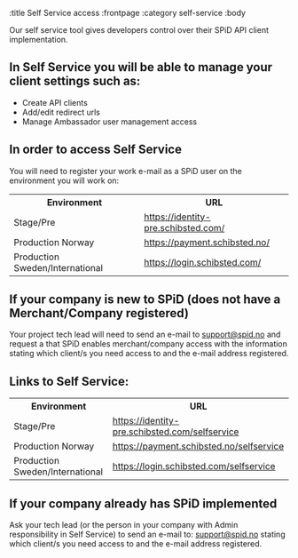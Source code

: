 :title Self Service access
:frontpage
:category self-service
:body

Our self service tool gives developers control over their SPiD API client implementation.

## In Self Service you will be able to manage your client settings such as:
- Create API clients
- Add/edit redirect urls
- Manage Ambassador user management access

## In order to access Self Service

You will need to register your work e-mail as a SPiD user on the environment you will work on:
<table class="sectioned mbl" width="100%">
  <tr>
    <th>Environment</th>
    <th>URL</th>
  </tr>
  <tr>
    <td>Stage/Pre</td>
    <td><a href="https://identity-pre.schibsted.com/">https://identity-pre.schibsted.com/</a></td>
  </tr>
  <tr>
    <td>Production Norway</td>
    <td><a href="https://payment.schibsted.no/">https://payment.schibsted.no/</a></td>
  </tr>
  <tr>
    <td>Production Sweden/International</td>
    <td><a href="https://login.schibsted.com/">https://login.schibsted.com/</a></td>
  </tr>
</table>

## If your company is new to SPiD (does not have a Merchant/Company registered)
Your project tech lead will need to send an e-mail to support@spid.no and request a that SPiD enables
merchant/company access with the information stating which client/s you need access to and the e-mail address registered.

## Links to Self Service:

<table class="sectioned mbl" width="100%">
  <tr>
    <th>Environment</th>
    <th>URL</th>
  </tr>
  <tr>
    <td>Stage/Pre</td>
    <td><a href="https://identity-pre.schibsted.com/selfservice">https://identity-pre.schibsted.com/selfservice</a></td>
  </tr>
  <tr>
    <td>Production Norway</td>
    <td><a href="https://payment.schibsted.no/selfservice">https://payment.schibsted.no/selfservice</a></td>
  </tr>
  <tr>
    <td>Production Sweden/International</td>
    <td><a href="https://login.schibsted.com/selfservice">https://login.schibsted.com/selfservice</a></td>
  </tr>
</table>

## If your company already has SPiD implemented
Ask your tech lead (or the person in your company with Admin responsibility in Self Service) to send an
e-mail to: support@spid.no stating which client/s you need access to and the e-mail address registered.

